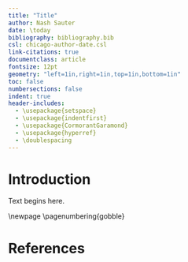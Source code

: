 ```yaml
---
title: "Title"
author: Nash Sauter
date: \today
bibliography: bibliography.bib
csl: chicago-author-date.csl
link-citations: true
documentclass: article
fontsize: 12pt
geometry: "left=1in,right=1in,top=1in,bottom=1in"
toc: false
numbersections: false
indent: true
header-includes:
  - \usepackage{setspace}
  - \usepackage{indentfirst}
  - \usepackage{CormorantGaramond}
  - \usepackage{hyperref}
  - \doublespacing
---
```


# Introduction
Text begins here.

\newpage
\pagenumbering{gobble}
# References
